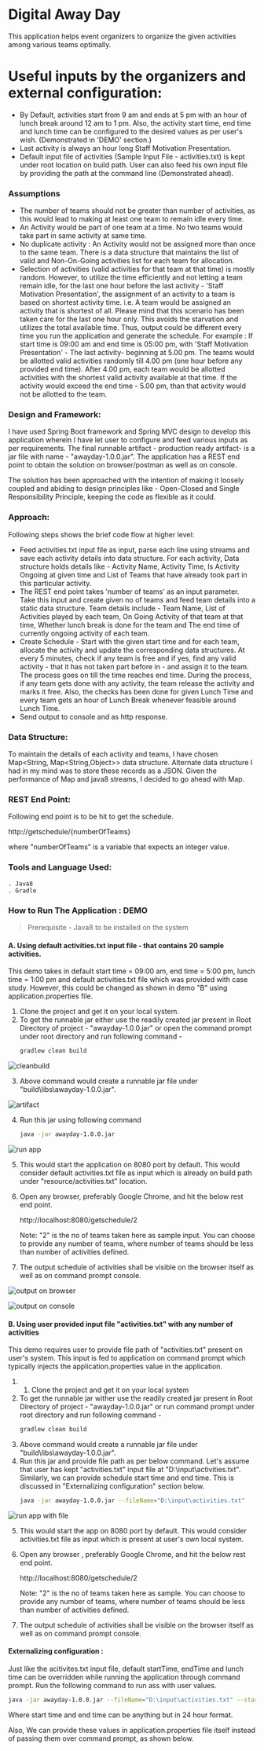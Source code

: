 # Digital Away Day

This application helps event organizers to organize the given activities among various teams optimally.

# Useful inputs by the organizers and external configuration:
  - By Default, activities start from 9 am and ends at 5 pm with an hour of lunch break around 12 am to 1 pm. Also, the activity start time, end time and lunch time can be configured to the desired values as per user's wish. (Demonstrated in 'DEMO' section.) 
  - Last activity is always an hour long Staff Motivation Presentation.
  - Default input file of activities (Sample Input File - activities.txt) is kept under root location on build path. User can also feed his own input file by providing the path at the command line (Demonstrated  ahead).

### Assumptions
- The number of teams should not be greater than number of activities, as this would lead to making at least one team to remain idle every time.
- An Activity would be part of one team at a time. No two teams would take part in same activity at same time.
- No duplicate activity : An Activity would not be assigned more than once to the same team. There is a data structure that maintains the list of valid and Non-On-Going activities list for each team for allocation.
- Selection of activities (valid activities for that team at that time) is mostly random. However, to utilize the time efficiently  and not letting a team remain idle, for the last one hour before the last activity - 'Staff Motivation Presentation', the assignment of an activity to a team is based on shortest activity time. i.e. A team would be assigned an activity that is shortest of all. Please mind that this scenario has been taken care for the last one hour only. This avoids the starvation and utilizes the total available time. Thus, output could be different every time you run the application and generate the schedule.
For example : If start time is 09:00 am and end time is 05:00 pm, with 'Staff Motivation Presentation' - The last activity- beginning  at 5.00 pm. The teams would be allotted valid activities randomly till 4.00 pm (one hour before any provided end time). After 4.00 pm, each team would be allotted activities with the shortest valid activity available at that time. If the activity would exceed the end time - 5.00 pm, than that activity would not be allotted to the team.


### Design and Framework:

I have used Spring Boot framework and Spring MVC design to develop this application wherein I have let user to configure and feed various inputs as per requirements. The final runnable artifact - production ready artifact- is a jar file with name - "awayday-1.0.0.jar". The application has a REST end point to obtain the solution on browser/postman as well as on console.

The solution has been approached with the intention of making it loosely coupled and abiding to design principles like - Open-Closed and Single Responsibility Principle, keeping the code as flexible as it could.

### Approach:

Following steps shows the brief code flow at higher level:

 - Feed activities.txt input file as input, parse each line using streams and save each activity details into data structure. For each activity, Data structure holds details like - Activity Name, Activity Time, Is Activity Ongoing at given time and List of Teams that have already took part in this particular activity.
 - The REST end point takes 'number of teams' as an input parameter. Take this input and create given no of teams and feed team details into a static data structure. Team details include - Team Name, List of Activities played by each team, On Going Activity of that team at that time, Whether lunch break is done for the team and The end time of currently ongoing activity of each team.
 - Create Schedule - Start with the given start time and for each team, allocate the activity and update the corresponding data structures. At every 5 minutes, check if any team is free and if yes, find any valid activity - that it has not taken part before in - and assign it to the team. The process goes on till the time reaches end time. During the process, if any team gets done with any activity, the team release the activity and marks it free. Also, the checks has been done for given Lunch Time and every team gets an hour of Lunch Break whenever feasible  around Lunch Time.
 - Send output to console and as http response.
 
### Data Structure: 

To maintain the details of each activity and teams, I have chosen Map<String, Map<String,Object>> data structure. Alternate data structure I had in my mind was to store these records as a JSON. Given the performance of Map and java8 streams, I decided to go ahead with Map.

### REST End Point:

Following end point is to be hit to get the schedule.

http://getschedule/{numberOfTeams} 

where "numberOfTeams" is a variable that expects an integer value.

### Tools and Language Used:
    . Java8
    . Gradle

### How to Run The Application : DEMO

 > Prerequisite - Java8 to be installed on the system

#### A. Using default activities.txt input file - that contains 20 sample activities.

This demo takes in default start time = 09:00 am, end time = 5:00 pm,  lunch time = 1:00 pm and default activities.txt file which was provided with case study. However, this could be changed as shown in demo "B" using application.properties file.

 1. Clone the project and get it on your local system.
 2. To get the runnable jar either use the readily created jar present in Root Directory of project - "awayday-1.0.0.jar" or open the command prompt under root directory and run following command -
    ```sh 
    gradlew clean build
    ```
![cleanbuild](https://user-images.githubusercontent.com/30333780/51605616-8f55bf80-1f35-11e9-9e72-f1f6a6f006a4.jpg)
    
3. Above command would create a runnable jar file under "build\libs\awayday-1.0.0.jar".

![artifact](https://user-images.githubusercontent.com/30333780/51605615-8f55bf80-1f35-11e9-814e-c0107306182f.jpg)

4. Run this jar using following command 
   ```sh
   java -jar awayday-1.0.0.jar
   ```
![run app](https://user-images.githubusercontent.com/30333780/51605620-8fee5600-1f35-11e9-8ede-c9f27b314672.jpg)
   
5. This would start the application on 8080 port by default. This would consider default activities.txt file as input which is already on build path under "resource/activities.txt" location.
6. Open any browser, preferably  Google Chrome, and hit the below rest end point. 
    
    http://localhost:8080/getschedule/2 

    Note: "2" is the no of teams taken here as sample input. You can choose to provide any number of teams, where number of teams should be less than number of activities defined.   
  
7. The output schedule of activities shall be visible on the browser itself as well as on command prompt console.


![output on browser](https://user-images.githubusercontent.com/30333780/51605617-8fee5600-1f35-11e9-9d1d-7213d75a01bb.jpg)

![output on console](https://user-images.githubusercontent.com/30333780/51605618-8fee5600-1f35-11e9-8039-add3b5ba4e24.jpg)


 #### B. Using user provided input file "activities.txt" with any number of activities
 
 This demo requires user to provide file path of "activities.txt" present on user's system. This input is fed to application on command prompt which typically injects the application.properties value in the application.
 
 1. 1. Clone the project and get it on your local system
 2. To get the runnable jar wither use the readily created jar present in Root Directory of project - "awayday-1.0.0.jar" or run command prompt under root directory and run following command -
    ```sh 
    gradlew clean build
    ```
3. Above command would create a runnable jar file under "build\libs\awayday-1.0.0.jar".
4. Run this jar and provide file path as per below command. Let's assume that user has kept "activities.txt" input file at "D:\input\activities.txt". Similarly, we can provide schedule start time and end time. This is discussed in "Externalizing configuration" section below.
   ```sh
   java -jar awayday-1.0.0.jar --fileName="D:\input\activities.txt"
   ```
   
 ![run app with file](https://user-images.githubusercontent.com/30333780/51605619-8fee5600-1f35-11e9-9fd8-2887668eb180.jpg)
   
5. This would start the app on 8080 port by default. This would consider activities.txt file as input which is present at user's own local system. 
6. Open any browser , preferably  Google Chrome, and hit the below rest end point. 

    http://localhost:8080/getschedule/2 

    Note: "2" is the no of teams taken here as sample. You can choose to provide any number of teams, where number of teams should be less than number of activities defined.
7. The output schedule of activities shall be visible on the browser itself as well as on command prompt console.

#### Externalizing configuration :

Just like the acitivites.txt input file, default startTime, endTime and lunch time can be overridden while running the application through command prompt. Run the following command to run ass with user values.

```sh
java -jar awayday-1.0.0.jar --fileName="D:\input\activities.txt" --startTime=11:00 --endTime=19:00 --lunchTimeStartsAt=14:00 lunchTimeEndsAt=15:00
```

Where start time and end time can be anything but in 24 hour format.

Also, We can provide these values in application.properties file itself instead of passing them over command prompt, as shown below.
